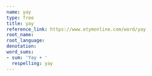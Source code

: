 ```yaml
---
name: yay
type: free
title: yay
reference_link: https://www.etymonline.com/word/yay
root_name: 
root_language: 
denotation: 
word_sums:
- sum: 'Yay + '
  respelling: yay
---
```

